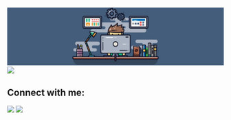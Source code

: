 ![Header](https://github.com/JIboJIb/JIboJIb/blob/main/Assets/header.jpg)
![](https://komarev.com/ghpvc/?username=JIboJIb)
## Connect with me:
<p align="left">

<a href = "https://www.linkedin.com/in/vlad-hladkyi/"><img src="https://img.icons8.com/fluent/48/000000/linkedin.png"/></a>
<a href="hladkyi.vlados@gmail.com"></a><img src="https://img.icons8.com/color/48/000000/apple-mail.png"/>
